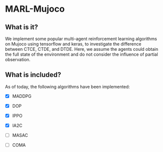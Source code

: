 # MARL-Mujoco

## What is it?
We implement some popular multi-agent reinforcement learning algorithms on Mujoco using tensorflow and keras, to investigate the difference between CTCE, CTDE, and DTDE. Here, we assume the agents could obtain the full state of the environment and do not consider the influence of partial observation.

## What is included?
As of today, the following algorithms have been implemented:
- [x] MADDPG
- [x] DOP
- [x] IPPO
- [x] IA2C
- [ ] MASAC
- [ ] COMA


